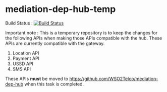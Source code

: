 # mediation-dep-hub-temp

Build Status : [![Build Status](http://ci.wso2telco.com/job/mediation-dep-hub-temp/badge/icon)](http://ci.wso2telco.com/job/mediation-dep-hub-temp)

Important note : This is a temporary repository is to keep the changes for the following APIs when making those APIs compatible with the hub. These APIs are currently compatible with the gateway.

1. Location API
2. Payment API
3. USSD API
4. SMS API

These APIs **must** be moved to https://github.com/WSO2Telco/mediation-dep-hub when this task is completed.
